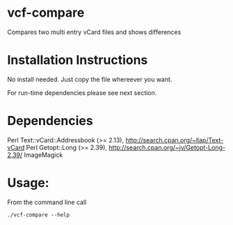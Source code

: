 vcf-compare
===========

Compares two multi entry vCard files and shows differences


Installation Instructions
=========================

No install needed. Just copy the file whereever you want.

For run-time dependencies please see next section.

Dependencies
=============

Perl Text::vCard::Addressbook (>= 2.13), http://search.cpan.org/~llap/Text-vCard
Perl Getopt::Long (>= 2.39), http://search.cpan.org/~jv/Getopt-Long-2.39/
ImageMagick


Usage:
=======

From the command line call

    ./vcf-compare --help
